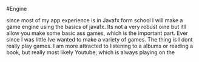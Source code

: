 #Engine

since most of my app experience is in Javafx form school I will make a game engine using the basics of javafx. 
Its not a very robust oine but itll allow you make some basic ass games, which is the important part.
Ever since I was little Ive wanted to make a variety of games. The thing is I dont really play games.
I am more attracted to listening to a albums or reading a book, but really most likely Youtube,
 which is always playing on the 